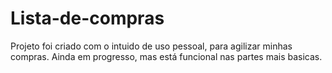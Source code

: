 # Lista-de-compras
Projeto foi criado com o intuido de uso pessoal, para agilizar minhas compras. 
Ainda em progresso, mas está funcional nas partes mais basicas. 
